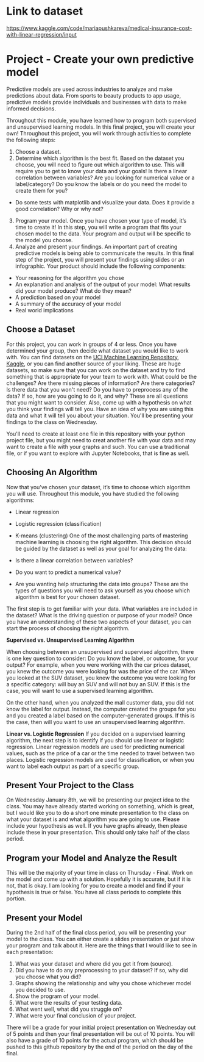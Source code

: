 # Link to dataset
https://www.kaggle.com/code/mariapushkareva/medical-insurance-cost-with-linear-regression/input
# Project - Create your own predictive model

Predictive models are used across industries to analyze and make predictions about data. From sports to beauty products to app usage, predictive models provide individuals and businesses with data to make informed decisions.

Throughout this module, you have learned how to program both supervised and unsupervised learning models. In this final project, you will create your own! Throughout this project, you will work through activities to complete the following steps:

1. Choose a dataset.
2. Determine which algorithm is the best fit. Based on the dataset you choose, you will need to figure out which algorithm to use. This will require you to get to know your data and your goals! Is there a linear correlation between variables? Are you looking for numerical value or a label/category? Do you know the labels or do you need the model to create them for you?
- Do some tests with matplotlib and visualize your data.  Does it provide a good correlation?  Why or why not?
3. Program your model. Once you have chosen your type of model, it’s time to create it! In this step, you will write a program that fits your chosen model to the data. Your program and output will be specific to the model you choose.  
4. Analyze and present your findings. An important part of creating predictive models is being able to communicate the results. In this final step of the project, you will present your findings using slides or an infographic. Your product should include the following components:
- Your reasoning for the algorithm you chose
- An explanation and analysis of the output of your model: What results did your model produce? What do they mean?
- A prediction based on your model
- A summary of the accuracy of your model
- Real world implications

## Choose a Dataset

For this project, you can work in groups of 4 or less.  Once you have determined your group, then decide what dataset you would like to work with.  You can find datasets on the [UCI Machine Learning Repository](https://archive.ics.uci.edu/), [Kaggle](https://www.kaggle.com/), or you can find another source of your liking.  These are huge datasets, so make sure that you can work on the dataset and try to find something that is appropriate for your team to work with.  What could be the challenges?  Are there missing pieces of information?  Are there categories?  Is there data that you won't need?  Do you have to preprocess any of the data?  If so, how are you going to do it, and why?  These are all questions that you might want to consider.  Also, come up with a hypothesis on what you think your findings will tell you.  Have an idea of why you are using this data and what it will tell you about your situation.  You'll be presenting your findings to the class on Wednesday.

You'll need to create at least one file in this repository with your python project file, but you might need to creat another file with your data and may want to create a file with your graphs and such.  You can use a traditional file, or if you want to explore with Jupyter Notebooks, that is fine as well.

## Choosing An Algorithm

Now that you’ve chosen your dataset, it’s time to choose which algorithm you will use. Throughout this module, you have studied the following algorithms:

- Linear regression
- Logistic regression (classification)
- K-means (clustering)
One of the most challenging parts of mastering machine learning is choosing the right algorithm. This decision should be guided by the dataset as well as your goal for analyzing the data:

- Is there a linear correlation between variables?
- Do you want to predict a numerical value?
- Are you wanting help structuring the data into groups?
These are the types of questions you will need to ask yourself as you choose which algorithm is best for your chosen dataset.

The first step is to get familiar with your data. What variables are included in the dataset? What is the driving question or purpose of your model? Once you have an understanding of these two aspects of your dataset, you can start the process of choosing the right algorithm.

<b>Supervised vs. Unsupervised Learning Algorithm</b>

When choosing between an unsupervised and supervised algorithm, there is one key question to consider: Do you know the label, or outcome, for your output? For example, when you were working with the car prices dataset, you knew the outcome you were looking for was the price of the car. When you looked at the SUV dataset, you knew the outcome you were looking for a specific category: will buy an SUV and will not buy an SUV. If this is the case, you will want to use a supervised learning algorithm.

On the other hand, when you analyzed the mall customer data, you did not know the label for output. Instead, the computer created the groups for you and you created a label based on the computer-generated groups. If this is the case, then will you want to use an unsupervised learning algorithm.

<b>Linear vs. Logistic Regression</b>
If you decided on a supervised learning algorithm, the next step is to identify if you should use linear or logistic regression. Linear regression models are used for predicting numerical values, such as the price of a car or the time needed to travel between two places. Logistic regression models are used for classification, or when you want to label each output as part of a specific group.

## Present Your Project to the Class

On Wednesday January 8th, we will be presenting our project idea to the class.  You may have already started working on something, which is great, but I would like you to do a short one minute presentation to the class on what your dataset is and what algorithm you are going to use.  Please include your hypothesis as well.  If you have graphs already, then please include these in your presentation.  This should only take half of the class period.

## Program your Model and Analyze the Result

This will be the majority of your time in class on Thursday - Final.  Work on the model and come up with a solution.  Hopefully it is accurate, but if it is not, that is okay.  I am looking for you to create a model and find if your hypothesis is true or false.  You have all class periods to complete this portion.

## Present your Model

During the 2nd half of the final class period, you will be presenting your model to the class.  You can either create a slides presentation or just show your program and talk about it.  Here are the things that I would like to see in each presentation:
1. What was your dataset and where did you get it from (source).
2. Did you have to do any preprocessing to your dataset? If so, why did you choose what you did?
3. Graphs showing the relationship and why you chose whichever model you decided to use.
4. Show the program of your model.
5. What were the results of your testing data. 
6. What went well, what did you struggle on? 
7. What were your final conclusion of your project.

There will be a grade for your initial project presentation on Wednesday out of 5 points and then your final presentation will be out of 10 points.  You will also have a grade of 10 points for the actual program, which should be pushed to this github repository by the end of the period on the day of the final.
